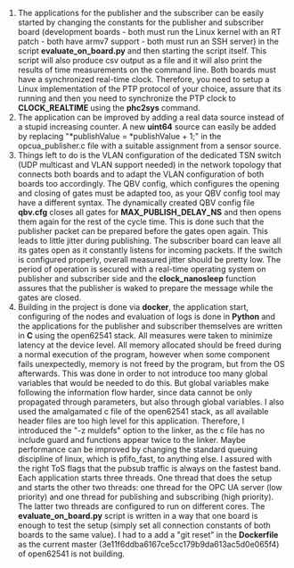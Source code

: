1. The applications for the publisher and the subscriber can be easily started by 
changing the constants for the publisher and subscriber board (development boards - both must run the Linux 
kernel with an RT patch - both have armv7 support - both must run an SSH server) in the script 
**evaluate_on_board.py** and then starting the script itself. This script will also produce csv output 
as a file and it will also print the results of time measurements on the command line. Both boards must have a synchronized real-time clock. Therefore, you need to setup a Linux implementation of the PTP protocol of your choice, assure that its running and then you need to synchronize the PTP clock to **CLOCK_REALTIME** using the **phc2sys** command. 
2. The application can be improved by adding a real data source instead of a stupid increasing counter. 
A new **uint64** source can easily be added by replacing "*publishValue = *publishValue + 1;" in the opcua_publisher.c file 
with a suitable assignment from a sensor source.
3. Things left to do is the VLAN configuration of the dedicated TSN switch (UDP multicast and VLAN support needed) in the network 
topology that connects both boards and to adapt the VLAN configuration of both boards too accordingly. The QBV config, which configures 
the opening and closing of gates must be adapted too, as your QBV config tool may have a different syntax. The dynamically created QBV config file **qbv.cfg** closes all gates for 
**MAX_PUBLISH_DELAY_NS** and then opens them again for the rest of the cycle time. This is done such that the publisher packet can be 
prepared before the gates open again. This leads to little jitter during publishing. The subscriber board can leave all its gates open as 
it constantly listens for incoming packets. If the switch is configured properly, overall measured jitter should be pretty low. 
The period of operation is secured with a real-time operating system on publisher and subscriber side and the **clock_nanosleep** 
function assures that the publisher is waked to prepare the message while the gates are closed.
4. Building in the project is done via **docker**, the application start, configuring of 
the nodes and evaluation of logs is done in **Python** and the applications for the publisher and subscriber 
themselves are written in **C** using the open62541 stack. All measures were taken to minimize latency at the 
device level. All memory allocated should be freed during a normal execution of the program, however when some component fails 
unexpectedly, memory is not freed by the program, but from the OS afterwards. This was done in order to not introduce too many 
global variables that would be needed to do this. But global variables make following the information flow harder, 
since data cannot be only propagated through parameters, but also through global variables. I also used the amalgamated c file of 
the open62541 stack, as all available header files are too high level for this application. Therefore, I introduced 
the "-z muldefs" option to the linker, as the c file has no include guard and functions appear twice to the linker. 
Maybe performance can be improved by changing the standard queuing discipline of linux, which is pfifo_fast, to anything else.
I assured with the right ToS flags that the pubsub traffic is always on the fastest band. Each application starts three threads. 
One thread that does the 
setup and starts the other two threads: one thread for the OPC UA server (low priority) and one thread for publishing and 
subscribing (high priority). The latter two threads are configured to run on different cores. The **evaluate_on_board.py** 
script is written in a way that one board is enough to test the setup (simply set all connection constants of both boards to the 
same value). I had to a add a "git reset" in the **Dockerfile** as the current master (3e11f6ddba6167ce5cc179b9da613ac5d0e065f4) of open62541 
is not building.
